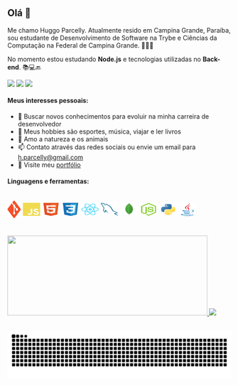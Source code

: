 ## Olá 👋

Me chamo Huggo Parcelly. Atualmente resido em Campina Grande, Paraíba, sou estudante de Desenvolvimento de Software na Trybe e Ciências da Computação na Federal de Campina Grande. 👨‍💻🚀

No momento estou estudando **Node.js** e tecnologias utilizadas no **Back-end**. 📚💻🔙

<div> 
  <a href = "mailto: h.parcelly@gmail.com"><img src="https://img.shields.io/badge/-Gmail-%23333?style=for-the-badge&logo=gmail&logoColor=white" target="_blank"></a>
  <a href="https://www.linkedin.com/in/huggoparcelly/" target="_blank"><img src="https://img.shields.io/badge/-LinkedIn-%230077B5?style=for-the-badge&logo=linkedin&logoColor=white" target="_blank"></a> 
  <a href="https://instagram.com/hparcelly" target="_blank"><img src="https://img.shields.io/badge/-Instagram-%23E4405F?style=for-the-badge&logo=instagram&logoColor=white" target="_blank"></a>
</div>

#### Meus interesses pessoais:

- 🎯 Buscar novos conhecimentos para evoluir na minha carreira de desenvolvedor
- 🤗 Meus hobbies são esportes, música, viajar e ler livros
- 🌳 Amo a natureza e os animais
- 📫 Contato através das redes sociais ou envie um email para h.parcelly@gmail.com
- 🔗 Visite meu <a href="https://huggoparcelly.github.io/" target="_blank">portfólio</a>

#### Linguagens e ferramentas:

<div style="display: inline_block"><br>
  <img align="center" alt="git" width="30" height="40" src="https://raw.githubusercontent.com/devicons/devicon/master/icons/git/git-original.svg"/> 
  <img align="center" alt="Js" height="30" width="40" src="https://raw.githubusercontent.com/devicons/devicon/master/icons/javascript/javascript-plain.svg">
  <img align="center" alt="HTML" height="30" width="40" src="https://raw.githubusercontent.com/devicons/devicon/master/icons/html5/html5-original.svg">
  <img align="center" alt="CSS" height="30" width="40" src="https://raw.githubusercontent.com/devicons/devicon/master/icons/css3/css3-original.svg">
  <img align="center" alt="React" height="30" width="40" src="https://raw.githubusercontent.com/devicons/devicon/master/icons/react/react-original.svg">
  <img align="center" alt="MySql" height="30" width="40" src="https://raw.githubusercontent.com/devicons/devicon/master/icons/mysql/mysql-original.svg">
  <img align="center" alt="MongoDB" height="30" width="40" src="https://raw.githubusercontent.com/devicons/devicon/master/icons/mongodb/mongodb-original.svg">
  <img align="center" alt="Nodejs" height="30" width="40" src="https://raw.githubusercontent.com/devicons/devicon/master/icons/nodejs/nodejs-original.svg">
  <img align="center" alt="Python" height="30" width="40" src="https://raw.githubusercontent.com/devicons/devicon/master/icons/python/python-original.svg">
  <img align="center" alt="Python" height="30" width="40" src="https://raw.githubusercontent.com/devicons/devicon/master/icons/java/java-original.svg">

# 
<div>
  <a href="https://github.com/huggoparcelly">
  <img height="180em" width="450em" src="https://github-readme-stats.vercel.app/api?username=huggoparcelly&theme=dark&show_icons=true" />
  <img height="180em" src="https://github-readme-stats.vercel.app/api/top-langs/?username=huggoparcelly&layout=compact&langs_count=16&theme=dark"/>
<div>

##
 
<div>
 
  ![Snake animation](https://github.com/huggoparcelly/huggoparcelly/blob/output/github-contribution-grid-snake.svg)
 
</div>
